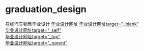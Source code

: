 # graduation_design
在线汽车销售毕业设计
[毕业设计网址](http://www.ndd001.com/)
<a href="http://www.ndd001.com/" target="_blank">毕业设计网址target="_blank"</a><br/>
<a href="http://www.ndd001.com/" target="_self">毕业设计网址target="_self"</a><br/>
<a href="http://www.ndd001.com/" target="_top">毕业设计网址target="_top"</a><br/>
<a href="http://www.ndd001.com/" target="_parent">毕业设计网址target="_parent"</a>